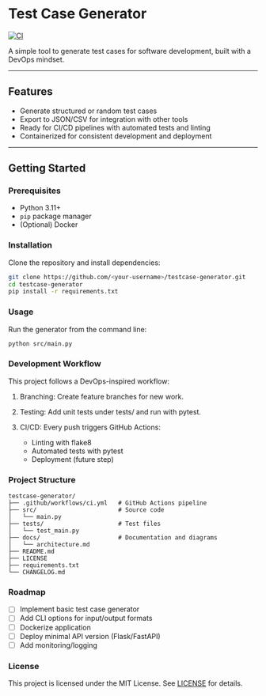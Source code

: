 # Test Case Generator

[![CI](https://github.com/Caelan0501/devops_testgen/actions/workflows/ci.yml/badge.svg)](https://github.com/Caelan0501/devops_testgen/actions/workflows/ci.yml)

A simple tool to generate test cases for software development, built with a DevOps mindset.

---

## Features
- Generate structured or random test cases
- Export to JSON/CSV for integration with other tools
- Ready for CI/CD pipelines with automated tests and linting
- Containerized for consistent development and deployment

---

## Getting Started

### Prerequisites
- Python 3.11+
- `pip` package manager
- (Optional) Docker

### Installation
Clone the repository and install dependencies:
````Bash
git clone https://github.com/<your-username>/testcase-generator.git
cd testcase-generator
pip install -r requirements.txt
````

### Usage
Run the generator from the command line:
````bash
python src/main.py
````

### Development Workflow
This project follows a DevOps-inspired workflow:

1. Branching: Create feature branches for new work.

2. Testing: Add unit tests under tests/ and run with pytest.

3. CI/CD: Every push triggers GitHub Actions:
   * Linting with flake8
   * Automated tests with pytest
   * Deployment (future step)

### Project Structure
```
testcase-generator/
├── .github/workflows/ci.yml   # GitHub Actions pipeline
├── src/                       # Source code
│   └── main.py
├── tests/                     # Test files
│   └── test_main.py
├── docs/                      # Documentation and diagrams
│   └── architecture.md
├── README.md
├── LICENSE
├── requirements.txt
└── CHANGELOG.md
```
### Roadmap
- [ ] Implement basic test case generator
- [ ] Add CLI options for input/output formats
- [ ] Dockerize application 
- [ ] Deploy minimal API version (Flask/FastAPI)
- [ ] Add monitoring/logging

### License

This project is licensed under the MIT License. See [LICENSE](LICENSE) for details.
